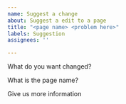 ```yaml
---
name: Suggest a change
about: Suggest a edit to a page
title: "<page name> <problem here>"
labels: Suggestion
assignees: ''

---
```


What do you want changed?
<Type here>

What is the page name?
<Type here>

Give us more information
<Type here>